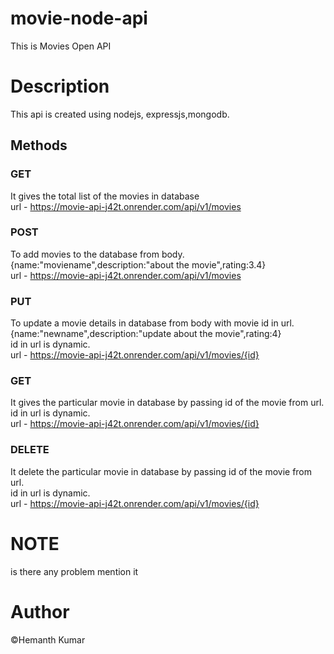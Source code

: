 # movie-node-api
This is Movies Open API

# Description
This api is created using nodejs, expressjs,mongodb.

## Methods
### GET
It gives the total list of the movies in database \
url - https://movie-api-j42t.onrender.com/api/v1/movies

### POST
To add movies to the database from body.\
{name:"moviename",description:"about the movie",rating:3.4} \
url - https://movie-api-j42t.onrender.com/api/v1/movies

### PUT
To update a movie details in database from body with movie id in url. \
{name:"newname",description:"update about the movie",rating:4} \
id in url is dynamic. \
url - https://movie-api-j42t.onrender.com/api/v1/movies/{id}

### GET
It gives the particular movie in database by passing id of the movie from url. \
id in url is dynamic. \
url - https://movie-api-j42t.onrender.com/api/v1/movies/{id}

### DELETE
It delete the particular movie in database by passing id of the movie from url. \
id in url is dynamic. \
url - https://movie-api-j42t.onrender.com/api/v1/movies/{id}

# NOTE
is there any problem mention it
# Author
©Hemanth Kumar

